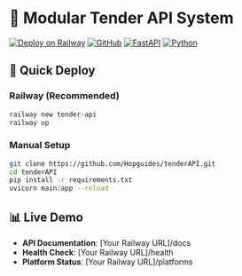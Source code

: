 # 🔌 Modular Tender API System

[![Deploy on Railway](https://railway.app/button.svg)](https://railway.app/template/tender-api)
[![GitHub](https://img.shields.io/badge/GitHub-tenderAPI-blue?logo=github)](https://github.com/Hopguides/tenderAPI)
[![FastAPI](https://img.shields.io/badge/FastAPI-0.104.1-green?logo=fastapi)](https://fastapi.tiangolo.com/)
[![Python](https://img.shields.io/badge/Python-3.11+-blue?logo=python)](https://python.org)

## 🚀 Quick Deploy

### Railway (Recommended)
```bash
railway new tender-api
railway up
```

### Manual Setup
```bash
git clone https://github.com/Hopguides/tenderAPI.git
cd tenderAPI
pip install -r requirements.txt
uvicorn main:app --reload
```

## 📊 Live Demo

- **API Documentation**: [Your Railway URL]/docs
- **Health Check**: [Your Railway URL]/health
- **Platform Status**: [Your Railway URL]/platforms

